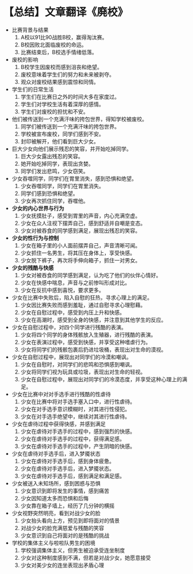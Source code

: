 # 【总结】文章翻译《廃校》

-   比赛背景与结果
    1.  A校以91比90战胜B校，赢得淘汰赛。
    2.  B校因败北面临废校的命运。
    3.  比赛结束后，B校选手情绪低落。
-   废校的影响
    1.  B校学生因废校而感到沮丧和绝望。
    2.  废校意味着学生们的努力和未来被剥夺。
    3.  观众对废校结果感到震惊和同情。
-   学生们的日常生活
    1.  学生们在比赛日之外的时间大多在家度过。
    2.  学生们对学校生活有着深厚的感情。
    3.  学生们对废校的担忧和不安。
-   他们被传送到一个充满汗味的挎包世界，得知学校被废校。
    1.  同学们被传送到一个充满汗味的挎包世界。
    2.  学校被宣布废校，同学们感到不安。
    3.  封印被解开，他们看到巨大少女。
-   巨大少女向他们展示残忍的笑容，并开始吃掉同学。
    1.  巨大少女露出残忍的笑容。
    2.  她开始吃掉同学，表现出贪婪。
    3.  同学们发出悲鸣，少女窃笑。
-   少女吞噬同学，同学们在胃里消失，感到恐惧和绝望。
    1.  少女吞噬同学，同学们在胃里消失。
    2.  同学们感到恐惧和绝望。
    3.  少女再次抓住同学，吞噬他。
-   **少女的内心世界与行为**
    1.  少女抚摸肚子，感受到胃里的声音，内心充满空虚。
    2.  少女在众人注视下摆弄自己，感到舒适并自嘲是变态。
    3.  少女对被吞食的同学感到满足，展现出残忍的笑容。
-   **少女的性行为与控制**
    1.  少女在箱子里的小人面前摆弄自己，声音清晰可闻。
    2.  少女抓住一名男生，将其压在身体上，享受快感。
    3.  少女脱下裤子，再次将手伸向箱子，抓住一对男女。
-   **少女的残酷与快感**
    1.  少女对被吞食的同学感到满足，认为吃了他们的伙伴心情好。
    2.  少女在快感中喘息，声音与之前惨叫形成对比。
    3.  少女在反抗中感到喜悦，要求更多。
-   少女在比赛中失败后，陷入自慰的狂热，寻求心理上的满足。
    1.  少女因比赛失败而感到羞耻，通过自慰寻求心理慰藉。
    2.  少女在自慰过程中，感受到内压上升和快感。
    3.  少女在高潮时，感受到全身的快感，并注意到其他学生的反应。
-   少女在自慰过程中，对四个同学进行残酷的表演。
    1.  少女将四个同学的身体残骸放入生殖器，进行残酷的表演。
    2.  少女在表演过程中，感受到快感，并享受这种嗜虐行为。
    3.  少女将同学们的残骸包裹后扔进垃圾桶，表现出对生命的漠视。
-   少女在自慰过程中，展现出对同学们的冷漠和嘲讽。
    1.  少女在自慰时，对同学们的悲鸣和恐惧感到嘲讽。
    2.  少女将同学们视为玩具或垃圾，表现出对生命的轻视。
    3.  少女在自慰过程中，展现出对同学们的冷漠态度，并享受这种心理上的满足。
-   少女在比赛中对对手选手进行残酷的性虐待
    1.  少女在比赛中将对手选手塞入口中，进行性虐待。
    2.  少女在对手选手意识模糊时，对其进行性侵犯。
    3.  少女在对手选手绝望中，继续对其进行性虐待。
-   少女在虐待过程中获得快感，并感到满足
    1.  少女在虐待对手选手的过程中，感到强烈的快感。
    2.  少女在虐待对手选手的过程中，获得满足感。
    3.  少女在虐待对手选手的过程中，产生阴暗的快感。
-   少女在虐待对手选手后，进入梦魇状态
    1.  少女在虐待对手选手后，感到身体疲惫。
    2.  少女在虐待对手选手后，进入梦魇状态。
    3.  少女在虐待对手选手后，感到满足和满足感。
-   少女被送入未知场所，感到困惑与恐惧
    1.  少女意识到即将发生的事情，感到痛苦
    2.  少女因知道太多而恐惧和后悔
    3.  少女靠在箱子墙上，经历了几分钟的横摇
-   少女视野突然明亮，看到对战少女的脸
    1.  少女抬头看向上方，预见到即将面对的情景
    2.  对战少女的脸充满慈爱与残酷的笑容
    3.  少女意识到自己将面对的是残酷的挑战
-   学校的集体主义与啦啦队男生的困境
    1.  学校强调集体主义，但男生被迫承受连坐制度
    2.  少女对这种制度感到不满，但若是对战少女，她愿意接受
    3.  少女对美少女的连坐表现出矛盾心理